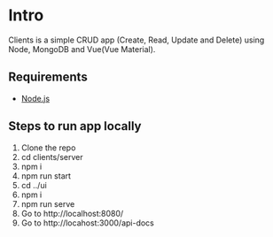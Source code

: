 # Intro

Clients is a simple CRUD app (Create, Read, Update and Delete) using Node, MongoDB and Vue(Vue Material).

## Requirements

- [Node.js](http://nodejs.org/)

## Steps to run app locally

1. Clone the repo
2. cd clients/server
3. npm i
4. npm run start
5. cd ../ui
6. npm i
7. npm run serve
8. Go to http://localhost:8080/
9. Go to http://locahost:3000/api-docs